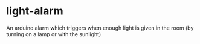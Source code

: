 light-alarm
===========

An arduino alarm which triggers when enough light is given in the room (by turning on a lamp or with the sunlight)
